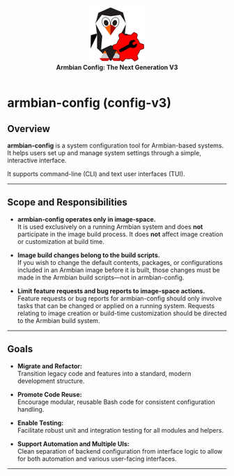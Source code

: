<p align="center">
  <a href="#build-framework">
    <img src="https://raw.githubusercontent.com/armbian/configng/main/share/icons/hicolor/scalable/configng-tux.svg" width="128" alt="Armbian Config Logo" />
  </a><br>
  <strong>Armbian Config: The Next Generation V3</strong><br>
  <br>
</p>

# armbian-config (config-v3)

## Overview

**armbian-config** is a system configuration tool for Armbian-based systems. It helps users set up and manage system settings through a simple, interactive interface.

It supports command-line (CLI) and text user interfaces (TUI).

---

## Scope and Responsibilities

- **armbian-config operates only in image-space.**  
  It is used exclusively on a running Armbian system and does **not** participate in the image build process. It does **not** affect image creation or customization at build time.

- **Image build changes belong to the build scripts.**  
  If you wish to change the default contents, packages, or configurations included in an Armbian image before it is built, those changes must be made in the Armbian build scripts—not in armbian-config.

- **Limit feature requests and bug reports to image-space actions.**  
  Feature requests or bug reports for armbian-config should only involve tasks that can be changed or applied on a running system. Requests relating to image creation or build-time customization should be directed to the Armbian build system.

---

## Goals

- **Migrate and Refactor:**  
  Transition legacy code and features into a standard, modern development structure.

- **Promote Code Reuse:**  
  Encourage modular, reusable Bash code for consistent configuration handling.

- **Enable Testing:**  
  Facilitate robust unit and integration testing for all modules and helpers.

- **Support Automation and Multiple UIs:**  
  Clean separation of backend configuration from interface logic to allow for both automation and various user-facing interfaces.

---

